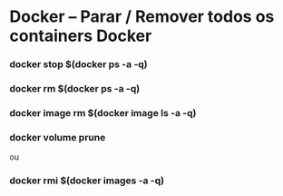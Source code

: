 # Docker – Parar / Remover todos os containers Docker

### docker stop $(docker ps -a -q)
### docker rm $(docker ps -a -q)
### docker image rm $(docker image ls -a -q)
### docker volume prune

ou

### docker rmi $(docker images -a -q)